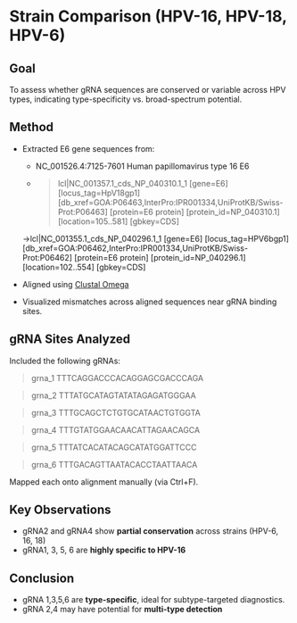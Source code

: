 # Strain Comparison (HPV-16, HPV-18, HPV-6)

## Goal
To assess whether gRNA sequences are conserved or variable across HPV types, indicating type-specificity vs. broad-spectrum potential.

## Method
- Extracted E6 gene sequences from:
  - NC_001526.4:7125-7601 Human papillomavirus type 16 E6

  - >lcl|NC_001357.1_cds_NP_040310.1_1 [gene=E6] [locus_tag=HpV18gp1] [db_xref=GOA:P06463,InterPro:IPR001334,UniProtKB/Swiss-Prot:P06463] [protein=E6 protein] [protein_id=NP_040310.1] [location=105..581] [gbkey=CDS]

  ->lcl|NC_001355.1_cds_NP_040296.1_1 [gene=E6] [locus_tag=HPV6bgp1] [db_xref=GOA:P06462,InterPro:IPR001334,UniProtKB/Swiss-Prot:P06462] [protein=E6 protein] [protein_id=NP_040296.1] [location=102..554] [gbkey=CDS]

- Aligned using [Clustal Omega](https://www.ebi.ac.uk/Tools/msa/clustalo/)
- Visualized mismatches across aligned sequences near gRNA binding sites.

## gRNA Sites Analyzed
Included the following gRNAs:
>grna_1 TTTCAGGACCCACAGGAGCGACCCAGA  

>grna_2 TTTATGCATAGTATATAGAGATGGGAA    

>grna_3 TTTGCAGCTCTGTGCATAACTGTGGTA    

>grna_4 TTTGTATGGAACAACATTAGAACAGCA

>grna_5 TTTATCACATACAGCATATGGATTCCC

>grna_6 TTTGACAGTTAATACACCTAATTAACA

Mapped each onto alignment manually (via Ctrl+F).

## Key Observations
- gRNA2 and gRNA4 show **partial conservation** across strains (HPV-6, 16, 18)  
- gRNA1, 3, 5, 6 are **highly specific to HPV-16** 

## Conclusion
- gRNA 1,3,5,6  are **type-specific**, ideal for subtype-targeted diagnostics.
- gRNA 2,4 may have potential for **multi-type detection** 
